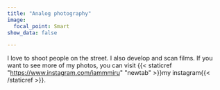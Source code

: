 ```yaml
---
title: "Analog photography"
image:
  focal_point: Smart
show_data: false

---
```

I love to shoot people on the street. I also develop and scan films. If you want to see more of my photos, you can visit {{< staticref "https://www.instagram.com/iammmiru" "newtab" >}}my instagram{{< /staticref >}}.
